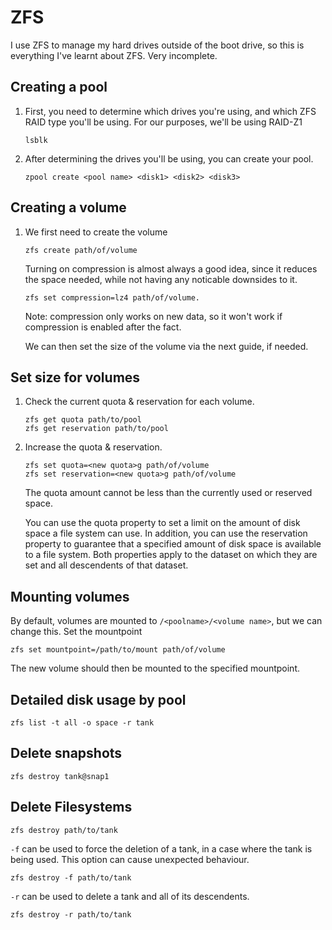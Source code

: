 # ZFS
I use ZFS to manage my hard drives outside of the boot drive, so this is everything I've learnt about ZFS. Very incomplete.

## Creating a pool
1. First, you need to determine which drives you're using, and which ZFS RAID type you'll be using. For our purposes, we'll be using RAID-Z1
   ```
   lsblk
   ```
2. After determining the drives you'll be using, you can create your pool.
   ```
   zpool create <pool name> <disk1> <disk2> <disk3>
   ```

## Creating a volume
1. We first need to create the volume
   ```
   zfs create path/of/volume
   ```

   Turning on compression is almost always a good idea, since it reduces the space needed, while not having any noticable downsides to it.
   ```
   zfs set compression=lz4 path/of/volume.
   ```
   Note: compression only works on new data, so it won't work if compression is enabled after the fact.

   We can then set the size of the volume via the next guide, if needed.


## Set size for volumes
1. Check the current quota & reservation for each volume.
   ```
   zfs get quota path/to/pool
   zfs get reservation path/to/pool
   ```
2. Increase the quota & reservation.
   ```
   zfs set quota=<new quota>g path/of/volume
   zfs set reservation=<new quota>g path/of/volume
   ```
   The quota amount cannot be less than the currently used or reserved space.  

   You can use the quota property to set a limit on the amount of disk space a file system can use. In addition, you can use the reservation property to guarantee that a specified amount of disk space is available to a file system. Both properties apply to the dataset on which they are set and all descendents of that dataset.

## Mounting volumes
By default, volumes are mounted to `/<poolname>/<volume name>`, but we can change this.
Set the mountpoint
```
zfs set mountpoint=/path/to/mount path/of/volume
```
The new volume should then be mounted to the specified mountpoint.


## Detailed disk usage by pool
```
zfs list -t all -o space -r tank
```

## Delete snapshots
```
zfs destroy tank@snap1
```

## Delete Filesystems
```
zfs destroy path/to/tank
```

`-f` can be used to force the deletion of a tank, in a case where the tank is being used. This option can cause unexpected behaviour.
```
zfs destroy -f path/to/tank
```

`-r` can be used to delete a tank and all of its descendents.
```
zfs destroy -r path/to/tank
```
